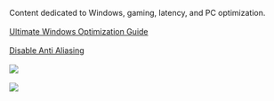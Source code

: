 Content dedicated to Windows, gaming, latency, and PC optimization.<br><br>
[Ultimate Windows Optimization Guide](<https://github.com/fr33thytweaks/Ultimate-Windows-Optimization-Guide>)<br><br>
[Disable Anti Aliasing](<https://github.com/fr33thytweaks/Disable-Anti-Aliasing>)<br><br>
![](https://github-readme-stats.vercel.app/api/top-langs/?username=fr33thytweaks&theme=dark&hide_border=false&include_all_commits=true&count_private=false&layout=compact)<br><br>
[![](https://visitcount.itsvg.in/api?id=fr33thytweaks&icon=0&color=0)](https://visitcount.itsvg.in)
